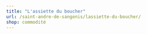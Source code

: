 ```yaml
---
title: "L'assiette du boucher"
url: /saint-andre-de-sangonis/lassiette-du-boucher/
shop: commodité
---
```

